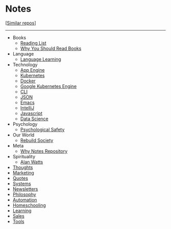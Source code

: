 
# Notes

[[Similar repos](https://github.com/RichardLitt/meta-knowledge)]

---

- Books
  - [Reading List](/pages/books_reading_list.md)
  - [Why You Should Read Books](/pages/why_you_should_read_books.md)
- Language
  - [Language Learning](/pages/language_learning.md)
- Technology
  - [App Engine](/pages/app_engine.md)
  - [Kubernetes](/pages/kubernetes.md)
  - [Docker](/pages/docker.md)
  - [Google Kubernetes Engine](/pages/google_kubernetes_engine.md)
  - [CLI](/pages/cli.md)
  - [JSON](/pages/json.md)
  - [Emacs](/pages/emacs.md)
  - [IntelliJ](/pages/intellij.md)
  - [Javascript](/pages/javascript.md)
  - [Data Science](/pages/data_science.md)
- Psychology
  - [Psychological Safety](/pages/psychological_safety.md)
- Our World
  - [Rebuild Society](/pages/rebuild_society.md)
- Meta
  - [Why Notes Repository](/pages/why_notes_repository.md)
- Spirituality
  - [Alan Watts](/pages/alan_watts.md)
- [Thoughts](/pages/thoughts.md)
- [Marketing](/pages/marketing.md)
- [Quotes](/pages/quotes.md)
- [Systems](/pages/systems.md)
- [Newsletters](/pages/newsletters.md)
- [Philosophy](/pages/philosophy.md)
- [Automation](/pages/automation.md)
- [Homeschooling](/pages/homeschooling.md)
- [Learning](/pages/learning.md)
- [Sales](/pages/sales.md)
- [Tools](/pages/tools.md)
